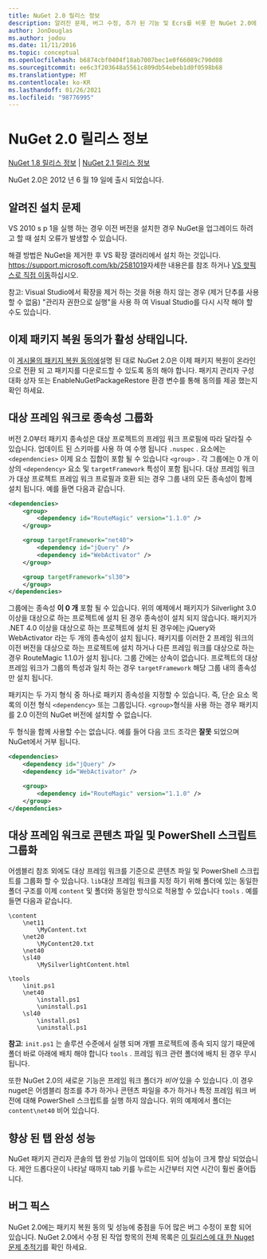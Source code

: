 ```yaml
---
title: NuGet 2.0 릴리스 정보
description: 알려진 문제, 버그 수정, 추가 된 기능 및 Ecrs를 비롯 한 NuGet 2.0에 대 한 릴리스 정보입니다.
author: JonDouglas
ms.author: jodou
ms.date: 11/11/2016
ms.topic: conceptual
ms.openlocfilehash: b6874cbf0404f18ab7007bec1e0f66089c790d08
ms.sourcegitcommit: ee6c3f203648a5561c809db54ebeb1d0f0598b68
ms.translationtype: MT
ms.contentlocale: ko-KR
ms.lasthandoff: 01/26/2021
ms.locfileid: "98776995"
---
```

# <a name="nuget-20-release-notes"></a>NuGet 2.0 릴리스 정보

[NuGet 1.8 릴리스 정보](../release-notes/nuget-1.8.md)  |  [NuGet 2.1 릴리스 정보](../release-notes/nuget-2.1.md)

NuGet 2.0은 2012 년 6 월 19 일에 출시 되었습니다.

## <a name="known-installation-issue"></a>알려진 설치 문제
VS 2010 s p 1을 실행 하는 경우 이전 버전을 설치한 경우 NuGet을 업그레이드 하려고 할 때 설치 오류가 발생할 수 있습니다.

해결 방법은 NuGet을 제거한 후 VS 확장 갤러리에서 설치 하는 것입니다.  <https://support.microsoft.com/kb/2581019>자세한 내용은를 참조 하거나 [VS 핫픽스로 직접 이동](http://bit.ly/vsixcertfix)하십시오.

참고: Visual Studio에서 확장을 제거 하는 것을 허용 하지 않는 경우 (제거 단추를 사용할 수 없음) "관리자 권한으로 실행"을 사용 하 여 Visual Studio를 다시 시작 해야 할 수도 있습니다.

## <a name="package-restore-consent-is-now-active"></a>이제 패키지 복원 동의가 활성 상태입니다.

이 [게시물의 패키지 복원 동의에](http://blog.nuget.org/20120518/package-restore-and-consent.html)설명 된 대로 NuGet 2.0은 이제 패키지 복원이 온라인으로 전환 되 고 패키지를 다운로드할 수 있도록 동의 해야 합니다. 패키지 관리자 구성 대화 상자 또는 EnableNuGetPackageRestore 환경 변수를 통해 동의를 제공 했는지 확인 하세요.

## <a name="group-dependencies-by-target-frameworks"></a>대상 프레임 워크로 종속성 그룹화

버전 2.0부터 패키지 종속성은 대상 프로젝트의 프레임 워크 프로필에 따라 달라질 수 있습니다. 업데이트 된 스키마를 사용 하 여 수행 됩니다 `.nuspec` . 요소에는 `<dependencies>` 이제 요소 집합이 포함 될 수 있습니다 `<group>` . 각 그룹에는 0 개 이상의 `<dependency>` 요소 및 `targetFramework` 특성이 포함 됩니다. 대상 프레임 워크가 대상 프로젝트 프레임 워크 프로필과 호환 되는 경우 그룹 내의 모든 종속성이 함께 설치 됩니다. 예를 들면 다음과 같습니다.

```xml
<dependencies>
    <group>
        <dependency id="RouteMagic" version="1.1.0" />
    </group>

    <group targetFramework="net40">
        <dependency id="jQuery" />
        <dependency id="WebActivator" />
    </group>

    <group targetFramework="sl30">
    </group>
</dependencies>
```

그룹에는 종속성 **이 0 개** 포함 될 수 있습니다. 위의 예제에서 패키지가 Silverlight 3.0 이상을 대상으로 하는 프로젝트에 설치 된 경우 종속성이 설치 되지 않습니다. 패키지가 .NET 4.0 이상을 대상으로 하는 프로젝트에 설치 된 경우에는 jQuery와 WebActivator 라는 두 개의 종속성이 설치 됩니다.  패키지를 이러한 2 프레임 워크의 이전 버전을 대상으로 하는 프로젝트에 설치 하거나 다른 프레임 워크를 대상으로 하는 경우 RouteMagic 1.1.0가 설치 됩니다. 그룹 간에는 상속이 없습니다. 프로젝트의 대상 프레임 워크가 그룹의 특성과 일치 하는 경우 `targetFramework` 해당 그룹 내의 종속성만 설치 됩니다.

패키지는 두 가지 형식 중 하나로 패키지 종속성을 지정할 수 있습니다. 즉, 단순 요소 목록의 이전 형식 `<dependency>` 또는 그룹입니다. `<group>`형식을 사용 하는 경우 패키지를 2.0 이전의 NuGet 버전에 설치할 수 없습니다.

두 형식을 함께 사용할 수는 없습니다. 예를 들어 다음 코드 조각은 **잘못** 되었으며 NuGet에서 거부 됩니다.

```xml
<dependencies>
    <dependency id="jQuery" />
    <dependency id="WebActivator" />

    <group>
        <dependency id="RouteMagic" version="1.1.0" />
    </group>
</dependencies>
```

## <a name="grouping-content-files-and-powershell-scripts-by-target-framework"></a>대상 프레임 워크로 콘텐츠 파일 및 PowerShell 스크립트 그룹화

어셈블리 참조 외에도 대상 프레임 워크를 기준으로 콘텐츠 파일 및 PowerShell 스크립트를 그룹화 할 수 있습니다. `lib`대상 프레임 워크를 지정 하기 위해 폴더에 있는 동일한 폴더 구조를 이제 `content` 및 폴더와 동일한 방식으로 적용할 수 있습니다 `tools` . 예를 들면 다음과 같습니다.

```
\content
    \net11
        \MyContent.txt
    \net20
        \MyContent20.txt
    \net40
    \sl40
        \MySilverlightContent.html

\tools
    \init.ps1
    \net40
        \install.ps1
        \uninstall.ps1
    \sl40
        \install.ps1
        \uninstall.ps1
```

**참고**: `init.ps1` 는 솔루션 수준에서 실행 되며 개별 프로젝트에 종속 되지 않기 때문에 폴더 바로 아래에 배치 해야 합니다 `tools` . 프레임 워크 관련 폴더에 배치 된 경우 무시 됩니다.

또한 NuGet 2.0의 새로운 기능은 프레임 워크 폴더가 *비어* 있을 수 있습니다 .이 경우 nuget은 어셈블리 참조를 추가 하거나 콘텐츠 파일을 추가 하거나 특정 프레임 워크 버전에 대해 PowerShell 스크립트를 실행 하지 않습니다. 위의 예제에서 폴더는 `content\net40` 비어 있습니다.

## <a name="improved-tab-completion-performance"></a>향상 된 탭 완성 성능
NuGet 패키지 관리자 콘솔의 탭 완성 기능이 업데이트 되어 성능이 크게 향상 되었습니다. 제안 드롭다운이 나타날 때까지 tab 키를 누르는 시간부터 지연 시간이 훨씬 줄어듭니다.

## <a name="bug-fixes"></a>버그 픽스
NuGet 2.0에는 패키지 복원 동의 및 성능에 중점을 두어 많은 버그 수정이 포함 되어 있습니다.
NuGet 2.0에서 수정 된 작업 항목의 전체 목록은 [이 릴리스에 대 한 Nuget 문제 추적기](http://nuget.codeplex.com/workitem/list/advanced?keyword=&status=Closed&type=All&priority=All&release=NuGet%202.0&assignedTo=All&component=All&sortField=Votes&sortDirection=Descending&page=0)를 확인 하세요.
